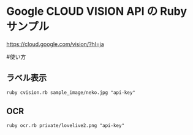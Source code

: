 # Google CLOUD VISION API の Ruby サンプル

https://cloud.google.com/vision/?hl=ja

#使い方

## ラベル表示

```
ruby cvision.rb sample_image/neko.jpg "api-key"
```

## OCR

```
ruby ocr.rb private/lovelive2.png "api-key"
```
